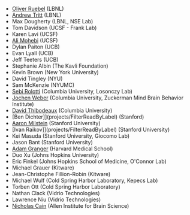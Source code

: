 <!-- PLEASE DO NOT EDIT THIS FILE: IT IS MAINTAINED BY THE ORGANIZERS BASED ON ACTUAL REGISTRATIONS -->

* [Oliver Ruebel](projects/usecases)	(LBNL)
* [Andrew Tritt](projects/usecases)	(LBNL)
* Max Dougherty	(LBNL, NSE Lab)
* Tom Davidson	(UCSF - Frank Lab)
* Karen Lavi	(UCSF)
* [Ali Mohebi](projects/DAtagging)	(UCSF)
* Dylan Paiton	(UCB)
* Evan Lyall	(UCB)
* Jeff Teeters	(UCB)
* Stephanie Albin	(The Kavli Foundation)
* Kevin Brown	(New York University)
* David Tingley	(NYU)
* Sam McKenzie	(NYUMC)
* [Sebi Rolotti](projects/LosonczyLab)	(Columbia University, Losonczy Lab)
* [Jochen Weber](projects/ZMBBI) (Columbia University, Zuckerman Mind Brain Behavior Institute)
* [David Thibodeaux](projects/ZMBBI) (Columbia University)
* [Ben Dichter]](projects/FilterReadByLabel)	(Stanford)
* [Aaron Milstein](projects/FilterReadByLabel) (Stanford University)
* [Ivan Raikov]](projects/FilterReadByLabel)	(Stanford University)
* Kei Masuda	(Stanford University, Giocomo Lab)
* Jason Bant	(Stanford University)
* [Adam Granger](projects/GrangerProject) (Harvard Medical School)
* Duo Xu	(Johns Hopkins University)
* Eric Finkel (Johns Hopkins School of Medicine, O'Connor Lab)
* Michael Grauer (Kitware)
* Jean-Christophe Fillion-Robin	(Kitware)
* Michael Wulf (Cold Spring Harbor Laboratory, Kepecs Lab)
* Torben Ott	(Cold Spring Harbor Laboratory)
* Nathan Clack	(Vidrio Technologies)
* Lawrence Niu	(Vidrio Technologies)
* [Nicholas Cain](projects/usecases)	(Allen Institute for Brain Science)
